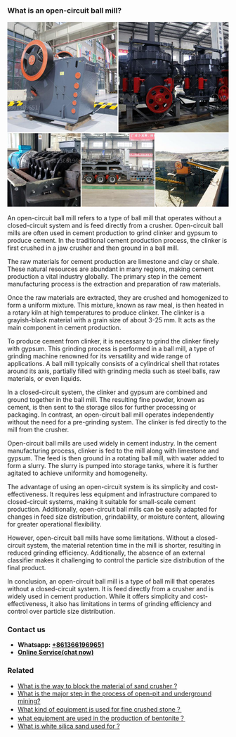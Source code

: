 <h3>What is an open-circuit ball mill?</h3><img src='1701743385.jpg' alt=''><p>An open-circuit ball mill refers to a type of ball mill that operates without a closed-circuit system and is feed directly from a crusher. Open-circuit ball mills are often used in cement production to grind clinker and gypsum to produce cement. In the traditional cement production process, the clinker is first crushed in a jaw crusher and then ground in a ball mill.</p><p>The raw materials for cement production are limestone and clay or shale. These natural resources are abundant in many regions, making cement production a vital industry globally. The primary step in the cement manufacturing process is the extraction and preparation of raw materials.</p><p>Once the raw materials are extracted, they are crushed and homogenized to form a uniform mixture. This mixture, known as raw meal, is then heated in a rotary kiln at high temperatures to produce clinker. The clinker is a grayish-black material with a grain size of about 3-25 mm. It acts as the main component in cement production.</p><p>To produce cement from clinker, it is necessary to grind the clinker finely with gypsum. This grinding process is performed in a ball mill, a type of grinding machine renowned for its versatility and wide range of applications. A ball mill typically consists of a cylindrical shell that rotates around its axis, partially filled with grinding media such as steel balls, raw materials, or even liquids.</p><p>In a closed-circuit system, the clinker and gypsum are combined and ground together in the ball mill. The resulting fine powder, known as cement, is then sent to the storage silos for further processing or packaging. In contrast, an open-circuit ball mill operates independently without the need for a pre-grinding system. The clinker is fed directly to the mill from the crusher.</p><p>Open-circuit ball mills are used widely in cement industry. In the cement manufacturing process, clinker is fed to the mill along with limestone and gypsum. The feed is then ground in a rotating ball mill, with water added to form a slurry. The slurry is pumped into storage tanks, where it is further agitated to achieve uniformity and homogeneity.</p><p>The advantage of using an open-circuit system is its simplicity and cost-effectiveness. It requires less equipment and infrastructure compared to closed-circuit systems, making it suitable for small-scale cement production. Additionally, open-circuit ball mills can be easily adapted for changes in feed size distribution, grindability, or moisture content, allowing for greater operational flexibility.</p><p>However, open-circuit ball mills have some limitations. Without a closed-circuit system, the material retention time in the mill is shorter, resulting in reduced grinding efficiency. Additionally, the absence of an external classifier makes it challenging to control the particle size distribution of the final product.</p><p>In conclusion, an open-circuit ball mill is a type of ball mill that operates without a closed-circuit system. It is feed directly from a crusher and is widely used in cement production. While it offers simplicity and cost-effectiveness, it also has limitations in terms of grinding efficiency and control over particle size distribution.</p><h3>Contact us</h3><ul><li><strong>Whatsapp:&nbsp;<a href="https://wa.me/8613661969651">+8613661969651</a></strong></li><li><a href="https://swt.shibang-china.com/?git&amp;zhl&amp;What is an opencircuit ball mill"><strong>Online Service(chat now)</strong></a></li></ul><h3>Related</h3><ul><li><a href='What is the way to block the material of sand crusher .md'>What is the way to block the material of sand crusher ?</a></li><li><a href='What is the major step in the process of openpit and underground mining.md'>What is the major step in the process of open-pit and underground mining?</a></li><li><a href='What kind of equipment is used for fine crushed stone？.md'>What kind of equipment is used for fine crushed stone？</a></li><li><a href='what equipment are used in the production of bentonite？.md'>what equipment are used in the production of bentonite？</a></li><li><a href='What is white silica sand used for .md'>What is white silica sand used for ?</a></li></ul>
